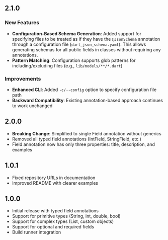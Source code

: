 
## 2.1.0

### New Features
- **Configuration-Based Schema Generation**: Added support for specifying files to be treated as if they have the `@JsonSchema` annotation through a configuration file (`dart_json_schema.yaml`). This allows generating schemas for all public fields in classes without requiring any annotations.
- **Pattern Matching**: Configuration supports glob patterns for including/excluding files (e.g., `lib/models/**/*.dart`)

### Improvements
- **Enhanced CLI**: Added `-c/--config` option to specify configuration file path
- **Backward Compatibility**: Existing annotation-based approach continues to work unchanged

## 2.0.0

- **Breaking Change**: Simplified to single Field annotation without generics
- Removed all typed field annotations (IntField, StringField, etc.)
- Field annotation now has only three properties: title, description, and examples

## 1.0.1

- Fixed repository URLs in documentation
- Improved README with clearer examples

## 1.0.0

- Initial release with typed field annotations
- Support for primitive types (String, int, double, bool)
- Support for complex types (List, custom objects)
- Support for optional and required fields
- Build runner integration
